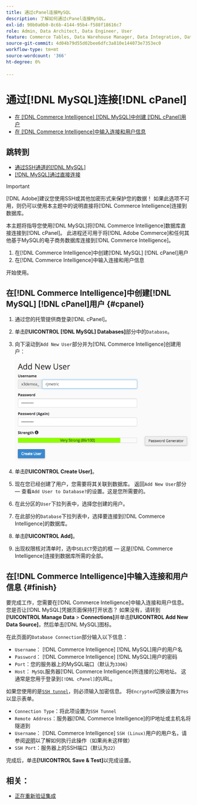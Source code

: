 ```yaml
---
title: 通过cPanel连接MySQL
description: 了解如何通过cPanel连接MySQL。
exl-id: 90b0a0b0-8c6b-4144-95b4-f588f18616c7
role: Admin, Data Architect, Data Engineer, User
feature: Commerce Tables, Data Warehouse Manager, Data Integration, Data Import/Export, SQL Report Builder
source-git-commit: 4d04b79d55d02bee6dfc3a810e144073e7353ec0
workflow-type: tm+mt
source-wordcount: '366'
ht-degree: 0%

---
```


# 通过[!DNL MySQL]连接[!DNL cPanel]

* [在 [!DNL Commerce Intelligence] [!DNL MySQL]中创建 [!DNL cPanel]用户](#cpanel)
* [在 [!DNL Commerce Intelligence]中输入连接和用户信息](#finish)

## 跳转到

* [通过SSH通道的[!DNL MySQL]](../integrations/mysql-via-ssh-tunnel.md)
* [[!DNL MySQL]通过直接连接](../integrations/mysql-via-a-direct-connection.md)

>[!IMPORTANT]
>
>[!DNL Adobe]建议您使用SSH或其他加密形式来保护您的数据！ 如果此选项不可用，则仍可以使用本主题中的说明直接将[!DNL Commerce Intelligence]连接到数据库。

本主题将指导您使用[!DNL MySQL]将[!DNL Commerce Intelligence]数据库直接连接到[!DNL cPanel]。 此进程还可用于将[!DNL Adobe Commerce]和任何其他基于MySQL的电子商务数据库连接到[!DNL Commerce Intelligence]。

1. 在[!DNL Commerce Intelligence]中创建[!DNL MySQL] [!DNL cPanel]用户
1. 在[!DNL Commerce Intelligence]中输入连接和用户信息

开始使用。

## 在[!DNL Commerce Intelligence]中创建[!DNL MySQL] [!DNL cPanel]用户 {#cpanel}

1. 通过您的托管提供商登录[!DNL cPanel]。
1. 单击&#x200B;**[!UICONTROL [!DNL MySQL] Databases]**&#x200B;部分中的`Database`。
1. 向下滚动到`Add New User`部分并为[!DNL Commerce Intelligence]创建用户：

   ![cPanel MySQL数据库界面显示创建用户表单](../../../assets/create-mbi-mysql-user-cpanel.png)

1. 单击&#x200B;**[!UICONTROL Create User]**。
1. 现在您已经创建了用户，您需要将其关联到数据库。 返回`Add New User`部分 — 查看`Add User to Database?`的设置。这是您所需要的。
1. 在此分区的`User`下拉列表中，选择您创建的用户。
1. 在此部分的`Database`下拉列表中，选择要连接到[!DNL Commerce Intelligence]的数据库。
1. 单击&#x200B;**[!UICONTROL Add]**。
1. 出现权限核对清单时，选中`SELECT`旁边的框 — 这是[!DNL Commerce Intelligence]连接到数据库所需的全部。

## 在[!DNL Commerce Intelligence]中输入连接和用户信息 {#finish}

要完成工作，您需要在[!DNL Commerce Intelligence]中输入连接和用户信息。 您是否让[!DNL MySQL]凭据页面保持打开状态？ 如果没有，请转到&#x200B;**[!UICONTROL Manage Data** > **Connections]**&#x200B;并单击&#x200B;**[!UICONTROL Add New Data Source]**，然后单击[!DNL MySQL]图标。

在此页面的`Database Connection`部分输入以下信息：

* `Username`： [!DNL Commerce Intelligence] [!DNL MySQL]用户的用户名
* `Password`： [!DNL Commerce Intelligence] [!DNL MySQL]用户的密码
* `Port`：您的服务器上的MySQL端口（默认为`3306`）
* `Host`： `MySQL`服务器[!DNL Commerce Intelligence]所连接的公用地址。 这通常是您用于登录到`[!DNL cPanel]`的URL。

如果您使用的是[`SSH tunnel`](../integrations/mysql-via-ssh-tunnel.md)，则必须输入加密信息。 将`Encrypted`切换设置为`Yes`以显示表单。

* `Connection Type`：将此项设置为`SSH Tunnel`
* `Remote Address`：服务器[!DNL Commerce Intelligence]的IP地址或主机名将隧道到
* `Username`： [!DNL Commerce Intelligence] `SSH (Linux)`用户的用户名，请参阅[说明](../../../data-analyst/importing-data/integrations/mysql-via-ssh-tunnel.md)以了解如何执行此操作（如果尚未这样做）
* `SSH Port`：服务器上的SSH端口（默认为`22`）

完成后，单击&#x200B;**[!UICONTROL Save & Test]**&#x200B;以完成设置。

## 相关：

* [正在重新验证集成](https://experienceleague.adobe.com/docs/commerce-knowledge-base/kb/how-to/mbi-reauthenticating-integrations.html)
